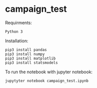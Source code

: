 # campaign_test

Requirments:
```
Python 3
```
Installation:
```
pip3 install pandas
pip3 install numpy
pip3 install matplotlib
pip3 install statsmodels
```
To run the notebook with jupyter notebook:
```
jupytyter notebook campaign_test.ipynb
```
